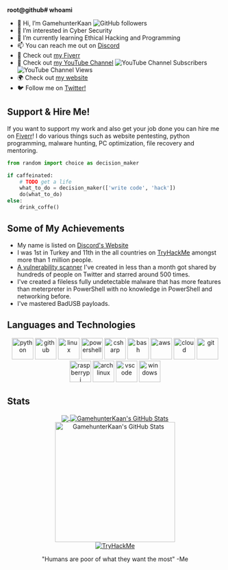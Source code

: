 **root@github# whoami**
  - 👋 Hi, I’m GamehunterKaan ![GitHub followers](https://img.shields.io/github/followers/GamehunterKaan?style=social)
  - 👀 I’m interested in Cyber Security
  - 🌱 I’m currently learning Ethical Hacking and Programming
  - 📫 You can reach me out on [Discord](https://search.discordprofile.info/374953845438021635)
  - 💪 Check out [my Fiverr](https://www.fiverr.com/kaangultekin)
  - 🎥 Check out [my YouTube Channel](https://www.youtube.com/c/GamehunterKaan)    ![YouTube Channel Subscribers](https://img.shields.io/youtube/channel/subscribers/UCFqB4J8Ja_G2QsFP6rUlT_g?style=social) ![YouTube Channel Views](https://img.shields.io/youtube/channel/views/UCFqB4J8Ja_G2QsFP6rUlT_g?style=social)
  - 🌍 Check out [my website](https://pwnspot.com)
  - 🐦 Follow me on [Twitter!](https://twitter.com/kaangultekin01)


## Support & Hire Me!

If you want to support my work and also get your job done you can hire me on [Fiverr](https://www.fiverr.com/kaangultekin)! I do various things such as website pentesting, python programming, malware hunting, PC optimization, file recovery and mentoring.

```python
from random import choice as decision_maker

if caffeinated:
    # TODO get a life
    what_to_do = decision_maker(['write code', 'hack'])
    do(what_to_do)
else:
    drink_coffe()
```


## Some of My Achievements

- My name is listed on [Discord's Website](https://discord.com/security/)
- I was 1st in Turkey and 11th in the all countries on [TryHackMe](https://tryhackme.com/p/GamehunterKaan) amongst more than 1 million people.
- [A vulnerability scanner](https://github.com/GamehunterKaan/AutoPWN-Suite/) I've created in less than a month got shared by hundreds of people on Twitter and starred around 500 times.
- I've created a fileless fully undetectable malware that has more features than meterpreter in PowerShell with no knowledge in PowerShell and networking before.
- I've mastered BadUSB payloads.


## Languages and Technologies

<p align="center">
      <img src="https://img.shields.io/badge/-Python-181717?style=flat-square&logo=python" alt="python" height="50px"/>
      <img src="https://img.shields.io/badge/-GitHub-181717?style=flat-square&logo=github" alt="github" height="50px"/>
      <img src="https://img.shields.io/badge/-Linux-181717?style=flat-square&logo=linux" alt="linux" height="50px"/>
      <img src="https://img.shields.io/badge/-PowerShell-181717?style=flat-square&logo=powershell" alt="powershell" height="50px"/>
      <img src="https://img.shields.io/badge/-CSharp-181717?style=flat-square&logo=csharp" alt="csharp" height="50px"/>
      <img src="https://img.shields.io/badge/-Bash-181717?style=flat-square&logo=shell" alt="bash" height="50px"/>
      <img src="https://img.shields.io/badge/-AWS-181717?style=flat-square&logo=amazon" alt="aws" height="50px"/>
      <img src="https://img.shields.io/badge/-Cloud-181717?style=flat-square&logo=ubuntu" alt="cloud" height="50px"/>
      <img src="https://img.shields.io/badge/-Git-181717?style=flat-square&logo=git" alt="git" height="50px"/>
      <img src="https://img.shields.io/badge/-Raspberry%20Pi-181717?style=flat-square&logo=raspberrypi" alt="raspberrypi" height="50px"/>
      <img src="https://img.shields.io/badge/-Arch%20Linux-181717?style=flat-square&logo=archlinux" alt="archlinux" height="50px"/>
      <img src="https://img.shields.io/badge/-VSCode-181717?style=flat-square&logo=visualstudiocode" alt="vscode" height="50px"/>
      <img src="https://img.shields.io/badge/-Windows-181717?style=flat-square&logo=windows" alt="windows" height="50px"/>
</p>


## Stats
<div align="center" href="https://tryhackme.com/p/GamehunterKaan">
  
</div>
<div align="center" href="https://github.com/GamehunterKaan">
<a href="https://github.com/GamehunterKaan">
  <img align="center" src="https://github-readme-stats.vercel.app/api/top-langs/?username=GamehunterKaan&hide=c,html&title_color=ffffff&text_color=c9cacc&icon_color=2bbc8a&bg_color=1d1f21&langs_count=3"/>
</a>
<a href="https://github.com/GamehunterKaan">
  <img align="center" src="https://github-readme-stats.vercel.app/api?username=GamehunterKaan&show_icons=true&line_height=27&count_private=true&title_color=ffffff&text_color=c9cacc&icon_color=2bbc8a&bg_color=1d1f21" alt="GamehunterKaan's GitHub Stats" />
</a>
<a href="https://github.com/GamehunterKaan">
  <img src="https://activity-graph.herokuapp.com/graph?username=GamehunterKaan&theme=github" alt="GamehunterKaan's GitHub Stats" height="280px"/>
</a>


</div>
<div align="center">
<a href="https://tryhackme.com/p/GamehunterKaan">
  <img src="https://tryhackme-badges.s3.amazonaws.com/GamehunterKaan.png" alt="TryHackMe"/>
</a>
</div>


<p align="center">
  <text> "Humans are poor of what they want the most" -Me </text>
</p>
